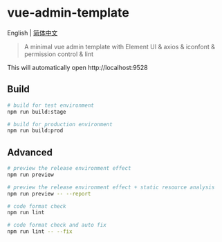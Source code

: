 <!--
 * @Author: Hhvcg
 * @Date: 2022-02-20 15:26:48
 * @LastEditors: -_-
 * @Description: 基于vue2框架的私人项目，用于测试各种玩具， 基本骨架部分搬自“vue-admin-template”
-->
# vue-admin-template

English | [简体中文](./README-zh.md)

> A minimal vue admin template with Element UI & axios & iconfont & permission control & lint


This will automatically open http://localhost:9528

## Build

```bash
# build for test environment
npm run build:stage

# build for production environment
npm run build:prod
```

## Advanced

```bash
# preview the release environment effect
npm run preview

# preview the release environment effect + static resource analysis
npm run preview -- --report

# code format check
npm run lint

# code format check and auto fix
npm run lint -- --fix
```



